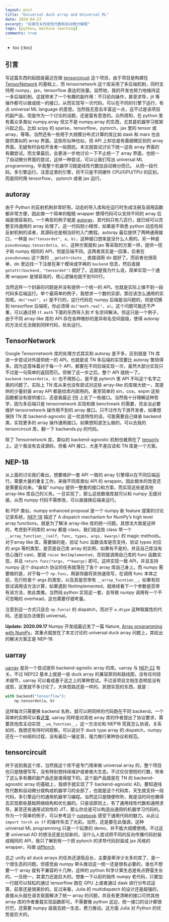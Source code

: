 ```yaml
---
layout: post
title: "Universal duck array and Universal ML"
date: 2020-04-27
excerpt: "后端无关的线性代数和自动微分编程"
tags: [python, machine learning]
comments: true
---
```


* toc
{:toc}


## 引言

写这篇东西的起因是最近在做 [tensorcircuit](https://github.com/refraction-ray/tensorcircuit) 这个项目，由于项目是构建在 [TensorNetwork](https://github.com/google/TensorNetwork) 的基础上，而 tensornetwork 这个库采用了多后端机制，同时支持用 numpy，jax，tensorflow 表达的张量。自然地，我的开发也努力地维持这一多后端机制，这就带来了一个有趣的副作用：不只前向操作，甚至求导，jit 等操作都可以做成统一的接口，从而实现写一次代码，可以在不同的引擎下运行，有点 universal ML language 的意思。当然我无意去丰富这一点，这不过是该项目的副产品，但是作为一个讨论的话题，还是蛮有意思的。众所周知，在 python 里有着众多类似 numpy.array 但又不是 numpy.array 的东西，尤其是机器学习框架兴起之后。比如 scipy 的 sparse，tensorflow，pytorch，jax 里的 tensor 或 array，等等。当然还有一些用于大规模分布式计算的库比如 dask 和 mars 也会提供类似的 array 界面。这些形似神也似，但 API 上却总是有着细微区别的 array 界面，无疑有时会给开发者一些困扰。本文就尝试讨论下统一这些 array 界面的有趣尝试。而文章最后，会更进一步地讨论一下不止统一了 array 界面，也统一了自动微分界面的尝试，这样一种尝试，可以让我们写出 universal ML programming，毕竟整个机器学习就是线性代数加自动微分而已。 从而一段代码，多引擎运行。注意这里的引擎，将不只是不同硬件 CPU/GPU/TPU 的区别，而是同时用 tensorflow， pytorch 或者 jax 运行。

## autoray

由于 Python 的反射机制非常好用，动态的导入库和在运行时生成注册及调用函数都非常方便，因此做一个简单的粗糙 wrapper 使得代码可以支持不同的 array 后端是很容易的。一个典型的例子就是 [autoray](https://github.com/jcmgray/autoray/blob/master/autoray/autoray.py)，其代码只有几百行，就已经可以完整支持通用的 array 处理了。这一代码短小精悍，如果是不熟悉  python 动态性和反射机制的读者，其源码也是相当好的入门教程。autoray 最后提供了两种通用接口，一种是 ``do("tensordot", a, b)``，这种接口想来是没什么人用的。另一种是 ``pseudonumpy.tensordot(a, b)``，这种方案就和 jax 等采取的方案一样，提供一揽子和 numpy 相同的 API，但是后端不同。这两者其实是一回事，后者在 ``pseudonumpy`` 这个类的 ``__getattribute__`` 直接调用 do 就好了。而前者也很简单，do 里边找一下注册在某个模块或字典的 ``backend`` 信息，然后直接 ``getattr(backend, "tensordot")`` 就好了。这就是我为什么说，简单实现一个通用 wrapper 是很容易的，核心逻辑也就不到100行。

当然这样一个封装的问题是并没有提供一个统一的 API。也就是实际上做不到一段代码多后端运行。举个最简单的例子，我想求一个数的实部，那应该怎么通用的实现呢。``do("real", a)`` 是不行的，这行代码在 numpy 后端是没问题的，但是切换到 tensorflow 后端呢，你必须得 ``do("math.real", a)``。这个问题可能还不严重，可以通过把 ``tf.math`` 下面的东西导入到 tf 名空间解决。但这只是一个例子，由于不同 array-like 库的 API 存在各种微妙的差异和名空间层级，使得 autoray 的方法论无法做到同样代码，处处运行。

## TensorNetwork

Google Tensornetwork 库的处理方式其实和 autoray 差不多，区别就是 TN 库进一步尝试对外提供统一的 API。也就是说 TN 多后端的实现要比 autoray 繁琐得多。因为这意味着对于每一个 API，都要在不同后端实现一次，虽然大部分实现只不过是一句简单的返回而已。但做了这一步之后，整个 API 就统一了。``backend.tensordot(a, b)`` 也不用担心，是不是 pytorch 里 API 不叫这个名字之类的问题了。实际上 TN 库从来也没有尝试对这些 array-like 的库做大统一，其提供的少量封装 array API 都是给库内部用的。甚至简单的 sin，cos，expm 这些函数都没有提供接口，还是我最近 [PR](https://github.com/google/TensorNetwork/pull/544) 上去了一些接口。当然我十分理解这种哲学，因为多后端只是 tensornetwork 实现和做 benchmark 的需要，完全没必要维护 tensornetwork 操作用不到的 array 接口。只不过作为下游开发者，如果想保持 TN 库 backend-agnostic 这一优良特性的话，可能需要自己继承 backend 类，实现更多的 array 操作通用接口。如果想知道怎么做的，可以去我的 tensorcircuit 库，翻一下 backends.py 的代码。

除了 Tensornetwork 库，类似的 backend-agnostic 机制也被用在了 [tensorly](https://github.com/tensorly/tensorly) 上。这个我没有去读源码，但看 API 接口，大差不差应该和 TN 库是一个方案。

## NEP-18

从上面的讨论我们看出，想要维护一套 API 一致的 array 引擎得以在不同后端运行，需要大量的重复工作，来做不同库类似 API 的 wrapper。因此根本的改变还是需要反向来。“鼻祖” numpy 提供一整套的接口和方案，而实现这些是其他 array-like 库自己的义务。一旦实现了，那么这些数值库就可以和 numpy 无缝对接，从而 numpy 代码不需修改，可以直接换后端来运行。

和 PEP 类似，numpy enhanced proposal 是一个 numpy 新 feature 提案的讨论记录系统，[NEP-18](https://numpy.org/neps/nep-0018-array-function-protocol.html) 描述了 A dispatch mechanism for NumPy’s high level array functions，就是为了解决 array-like 库的统一问题。其想法大致是这样的，考虑到不同库的 array 都是 class，我们给这些 class 带一个 ``__array_function__(self, func, types, args, kwargs)`` 的 magic methods。对于array like 库，需要做的是，验证 func 函数该库是否支持，验证 types 对应的 args 等的类型，是否是自己库 array 的实例，如果有不是的，并且自己库没有信心强行 cast，那就 `raise NotImplemented`，否则就调用自己库的 func 函数实现，并且 ``return func(*args, **kwargs)`` 即可。这样实现一致 API，并且支持 numpy 这个 dispatch 协议的任务就落在了各个 array 库自己身上。而 numpy 需要做的是，对于每一个 ``np.func``，用装饰器将其快速改写，在调用 func 本体之前，先行检查个 args 的类型，以及其是否带有 ``__array_fucntion__``，如果有则尝试调用该方法计算，如果遇到 NotImplemented，就继续看下一个参数是否带有该方法，依此类推。当然纯 python 实现这一套，会导致 numpy 调用有一个不可忽略的 overhead，这也需要仔细考量。

注意到这一方式只适合 ``np.fun(a)`` 的 dispatch，而对于 `a.dtype` 这种取属性的代码，还是没办法做到 universal。

**Update: 2020.09.17** Numpy 开发组最近发了一篇 Nature, [Array programming with NumPy](https://www.nature.com/articles/s41586-020-2649-2.pdf)，其重点就放在了本文讨论的 universal duck array 问题上，其给出的解决方案正是 NEP-18.

## uarray

 [uarray](https://github.com/Quansight-Labs/uarray) 是另一个尝试提供 backend-agnistic array 的库。uarray 与 [NEP-22](https://numpy.org/neps/nep-0022-ndarray-duck-typing-overview.html) 有关。不过 NEP22 基本上就是一些 duck array 的兼容原则和路线图，没有任何技术细节，uarray 可以看成基于这之上的某种尝试。不过该项目文档生态明显没有成型，这里就不多讨论了。大体思路还是一样的，其想实现的东西，就是：

```python
with backend("tensorflow"):
    np.tensordot(a, b)
```

这样每次只需要换 backend 名称，就可以把同样的代码跑在不同 backend。一个简单的实例可以看[这里](https://github.com/Quansight-Labs/uarray/blob/master/notebooks/01_user_facing.ipynb). uarray 同样是对其他 array 库的作者提出了协议要求，需要其他库主动实现 ``__ua_function__``，这一方法论和 NEP18 究竟怎么协调，关系如何，我想还有待时间观察。可以说对于 duck type array 的 dispatch，numpy 还在一个纠结的过程，没有最后一锤定音，强力推行某种协议和规范。

## tensorcircuit

终于说到我这个库，当然我这个库不是专门用来做 universal array 的，整个项目也只是随便写写，没有特别想持续维护或者做大生态。不过仅仅很短的行数，带来了这么多有趣的副产品还是值得提下的。这个副产品就是在 TN 的 backend-agnostic array 的基础上，我顺手就实现了下 backend-agnostic AD。要知道线性代数和自动微分就构成机器学习的全部了，也就是这个代码库，天生就支持一段代码，多引擎运行的通用机器学习编程。当然这只是随便吹吹，我是没时间也懒得去实现那些基础网络结构和优化器的。只是说原则上，有了通用线性代数和通用求导，甚至还有通用试验性的 JIT，那么你总是可以构造出通用的机器学习代码的。作为一个简单的例子，可以参考这个 [notebook](https://github.com/refraction-ray/tensorcircuit/blob/master/examples/Unified%20AD%20model.ipynb) 感受下通用代码的魅力。从此让 ``import torch as tf`` 的操作失去了光彩。当然，还是要在此强调，这种 universal ML programming 只是一个玩票的 demo，并不能大规模使用。不过这里 universal AD 的想法还是比较新的，没什么人尝试把不同的反向传播代码封装成相同的 API，我只了解到有一个把 pytorch 的求导代码封装成 jax 风格的 wrapper，叫做 [difftorch](https://github.com/gbaydin/difftorch).



总之 unify all duck arrays 的任务还道阻且长，主要是牵涉少太多的库了，是一个很生态的问题。但感觉由 numpy 牵头推动这一统一还是很有必要的，谁也不想要一个 array 就有不兼容的十几种，这样的 python 科学计算生态是有点野蛮生长的。一旦统一，其潜力还是巨大的。想象一下以前的祖传 numpy 老代码，只要加一行就可以轻松的通过 tensorflow 跑在 GPU 上或者通过 dask 进行分布式运算，前景还是很美妙的。反过来看，Julia 的 multidispatch 的设计还是超强的，直接从头就在语言层面解决了统一 array 的问题，并且有更清晰的接口可供其他 array 库的作者重载实现函数即可。不需要像 python 这边，统一接口的设计都很拧巴，还需要 numpy 层面去统一生态，费力推动。这方面 Julia 对 Python 的优势是巨大的。